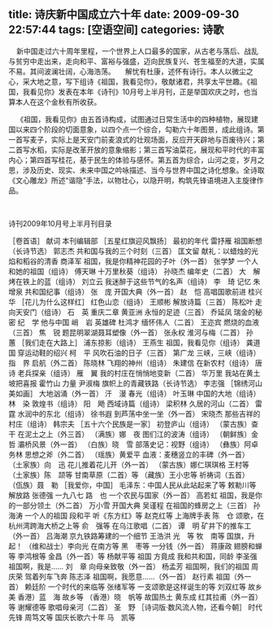 title: 诗庆新中国成立六十年
date: 2009-09-30 22:57:44
tags: [空语空间]
categories: 诗歌
---
 <p>&nbsp;&nbsp;&nbsp; 新中国走过六十周年里程，一个世界上人口最多的国家，从古老与落后、战乱与贫穷中走出来，走向和平、富裕与强盛，迈向民族复兴、苍生福至的大道，实属不易。其间波澜壮阔，心海浩荡。 &nbsp;&nbsp;&nbsp; 解忧有杜康，述怀有诗行。本人以微尘之心，采大地之意，写下组诗《祖国，我看见你》，敬献诸君，共享太平世趣。《祖国，我看见你》发表在本年《诗刊》10月号上半月刊，正是举国欢庆之时，也当算本人在这个金秋有所收获。</p> 
<!-- more --><p>&nbsp;&nbsp;&nbsp; 《祖国，我看见你》由五首诗构成，试图通过日常生活中的四种植物，展现建国以来四个阶段的切面意象，以四个点一个综合，勾勒六十年图景，成此组诗。第一首写麦子，实际上是天安门前麦浪式的壮观场面，反应开天辟地与百废待兴；第二首写水稻，实际是改革开放的意象缩影；第三首写油菜花，展现和平时代的丰富内心；第四首写桂花，基于民生的体验与感怀。第五首为综合，山河之变，岁月之思，涉及历史、现实、未来中国之吟咏描述、当今与世界中国之诗化想象。全诗取《文心雕龙》所述“谐隐”手法，以物壮心，以隐开明，构筑先锋语境进入主旋律作品。</p> 
 <p>&nbsp; </p> 
 <p>诗刊2009年10月号上半月刊目录</p> 
  ［卷首语］ 
   献词 本刊编辑部 
  ［五星红旗迎风飘扬］ 
   最初的年代 雷抒雁 
  祖国断想（长诗节选） 郭志杰 
   共和国与我的三个时刻（三首） 匡文留 
   献礼：以蜡烛的光焰和稻谷的清香 商泽军 
   祖国，我是你精神花园的子叶（外一首） 张学梦 
   一个人和她的祖国（组诗） 傅天琳 
   十万里秋葵（组诗） 孙晓杰 
   编年史（二首） 大　解 
   烤在铁上的蓝（组诗） 刘立云 
   我迷醉于这些节气的名声（组诗） 李　琦 
   记忆 朱增泉 
   共和国纪事（组诗） 张　庞 
   开国大典（外一首） 赵　恺 
   高唱国歌前进 桂兴华 
  ［花儿为什么这样红］ 
   红色山恋（组诗） 王顺彬 
   解放诗篇（三首） 陈松叶 
   走向天安门（组诗） 石　英 
   重庆二章 黄亚洲 
   永恒的足迹（三首） 乔延凤 
   瑞金的秘密 纪　学 
   他与中国 峭　岩 
   英雄碑 杜鸿才 
   缅怀伟人（二首） 王迩宾 
   燃烧的血液（三首） 焦　锐 
   题昆明翠湖聂耳塑像（外一首） 张永权 
   淮河与梅（二首） 孙　蕙 
  ［我们走在大路上］ 
   浦东掠影（组诗） 王燕生 
  祖国，我看见你（组诗） 龚道国 
   穿运动鞋的绍兴 柯　平 
   风吹石油的日子（三首） 第广龙 
   三峡，三峡（组诗） 指　界 
   启航（外二首） 陈晓林 
   飞翔的神州（组诗） 朱建信 
   在新农村（组诗） 唐　诗 
   老兵探亲（组诗） 雁　翼 
   我的村庄在悄悄地变新（二首） 华万里 
   我站在黄土坡把喜报 霍竹山 
   力量 尹淑梅 
   旗帜上的青藏铁路（长诗节选） 李志强 
  ［锦绣河山美如画］ 
   大地汹涌（外一首） 汗　漫 
   春光（组诗） 叶玉琳 
   中国的大地（组诗） 林　染 
   敦煌书（组诗） 阳　飏 
   西域诗篇（组诗） 梁积林 
   久居的河山（二首） 雷　霆 
   水润中的东北（组诗） 徐书遐 
   到芦荡中坐一坐（外一首） 宋晓杰 
   那些吉祥的村庄（组诗） 韩宗夫 
  ［五十六个民族是一家］ 
   初登庐山（组诗） （蒙古族）查　干 
   在泥土之上（外三首） （满族）娜　夜 
   图们江的波涛（组诗） （朝鲜族）金　哲 
   灞桥风景（外一首） （白族）晓　雪 
   部落史记：视野（组诗） （彝族）阿卓务林 
   思想之斧（外二首） （瑶族）黄爱平 
   血液：麦穗竖立的丰碑（外一首） （土家族）向　迅 
   花儿推着花儿开（外一首） （蒙古族）娜仁琪琪格 
   王村等 （土家族）陈　颉等 
   甘南草原（二首）等 （藏族）王小忠等 
   祈祷词（五首） （佤族）聂　勒 
  ［我爱你，中国］ 
   毛泽东：中国人民从此站起来了等 敕勒川等 
   解放路 张德强 
   一九八七 路　也 
   一个农民与国家（外一首） 高若虹 
   祖国，我是你的一部分领土（外二首） 万小雪 
   开国大典 吴谨程 
   在祖国的蜂房之上（三首） 孙海涛 
   一个人的祖国 段和平 
   听《东方红》等 赵克红等 
   上海牌手表 陈　仓 
   颂歌，在杭州湾跨海大桥之上等 俞　强等 
   在乌江歌唱（二首） 谭　明 
   矿井下的推车工（外一首） 吕海潮 
   京九铁路筹建的一个细节 王浩洪 
   光　等 牧　南等 
   国旗，升起！ （维和战士）李向光 
   在南方等 黑　枣等 
   一分钱（外一首） 蒋康政 
   翅膀和蝉等 李鸿根等 
   金昌（外一首）等 杨献平等 
   祖国 方竟成 
   我和共和国，同龄 李圣强 
   祖国啊，我是…… 刘　章 
   向母亲致敬（外一首） 杨孟芳 
   祖国啊，我们的祖国 周庆荣 
   驾着列车飞奔 陈志泽 
   祖国啊，我愿意……（外一首） 赵行素 
   祖国（外一首） 赖廷阶 
   一个时代的来临等 张绪军等 
   一支颂歌是这样诞生的等 刘双红等 
   故乡美 香港）蓝　海 
   故乡等 （香港）晓　帆等 
   故国热土 黄东成 
   红其拉甫（外一首）等 谢耀德等 
   歌唱母亲河（二首） 圣　野 
  ［诗词版&middot;数风流人物，还看今朝］ 
   时代先锋 周笃文等 
   国庆长歌六十年 马　凯等 
